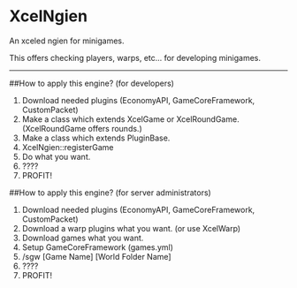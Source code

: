 # XcelNgien
An xceled ngien for minigames.

This offers checking players, warps, etc... for developing minigames.

----
##How to apply this engine? (for developers)

 1. Download needed plugins (EconomyAPI, GameCoreFramework, CustomPacket)
 2. Make a class which extends XcelGame or XcelRoundGame. (XcelRoundGame offers rounds.)
 3. Make a class which extends PluginBase.
 4. XcelNgien::registerGame
 5. Do what you want.
 6. ????
 7. PROFIT!
 
##How to apply this engine? (for server administrators)

 1. Download needed plugins (EconomyAPI, GameCoreFramework, CustomPacket)
 2. Download a warp plugins what you want. (or use XcelWarp)
 3. Download games what you want.
 4. Setup GameCoreFramework (games.yml)
 5. /sgw [Game Name] [World Folder Name]
 6. ????
 7. PROFIT!
